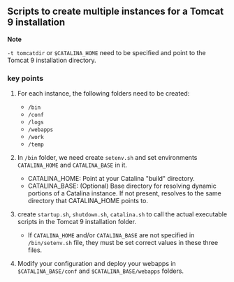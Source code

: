 ## Scripts to create multiple instances for a Tomcat 9 installation

**Note**

`-t tomcatdir` or `$CATALINA_HOME` need to be specified and point to the Tomcat 9 installation directory.

### key points

1. For each instance, the following folders need to be created:
    * `/bin`
    * `/conf`
    * `/logs`
    * `/webapps`
    * `/work`
    * `/temp`

2. In `/bin` folder, we need create `setenv.sh` and set environments `CATALINA_HOME` and `CATALINA_BASE` in it.
    * CATALINA_HOME:    Point at your Catalina "build" directory.
    * CATALINA_BASE:    (Optional) Base directory for resolving dynamic portions of a Catalina instance.  If not present, resolves to the same directory that CATALINA_HOME points to.

3. create `startup.sh`, `shutdown.sh`, `catalina.sh` to call the actual executable scripts in the Tomcat 9 installation folder.
    * If `CATALINA_HOME` and/or `CATALINA_BASE` are not specified in `/bin/setenv.sh` file, they must be set correct values in these three files.

4. Modify your configuration and deploy your webapps in `$CATALINA_BASE/conf` and `$CATALINA_BASE/webapps` folders.
